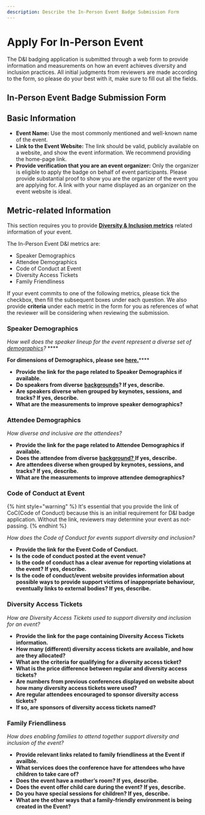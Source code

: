 ```yaml
---
description: Describe the In-Person Event Badge Submission Form
---
```


# Apply For In-Person Event

The D&I badging application is submitted through a web form to provide information and measurements on how an event achieves diversity and inclusion practices. All initial judgments from reviewers are made according to the form, so please do your best with it, make sure to fill out all the fields.

## In-Person Event Badge Submission Form

## Basic Information

* **Event Name:** Use the most commonly mentioned and well-known name of the event.
* **Link to the Event Website:** The link should be valid, publicly available on a website, and show the event information. We recommend providing the home-page link.
* **Provide verification that you are an event organizer:** Only the organizer is eligible to apply the badge on behalf of event participants. Please provide substantial proof to show you are the organizer of the event you are applying for. A link with your name displayed as an organizer on the event website is ideal.

## Metric-related Information

This section requires you to provide [**Diversity & Inclusion metrics**](https://github.com/chaoss/wg-diversity-inclusion/) related information of your event. 

The In-Person Event D&I metrics are:

* Speaker Demographics
* Attendee Demographics
* Code of Conduct at Event
* Diversity Access Tickets
* Family Friendliness

If your event commits to one of the following metrics, please tick the checkbox, then fill the subsequent boxes under each question. We also provide **criteria** under each metric in the form for you as references of what the reviewer will be considering when reviewing the submission. 

### Speaker Demographics

_How well does the speaker lineup for the event represent a diverse set of_ [_demographics_](https://github.com/chaoss/wg-diversity-inclusion/tree/master/demographic-data)_?_ ****

**For dimensions of Demographics, please see** [**here.**](https://github.com/chaoss/wg-diversity-inclusion/tree/master/demographic-data)\*\*\*\*

* **Provide the link for the page related to Speaker Demographics if available.** 
* **Do speakers from diverse** [**backgrounds**](https://github.com/chaoss/wg-diversity-inclusion/tree/master/demographic-data#dimensions-of-demographics)**? If yes, describe.**
* **Are speakers diverse when grouped by keynotes, sessions, and tracks? If yes, describe.**
* **What are the measurements to improve speaker demographics?**

### Attendee Demographics

_How diverse and inclusive are the attendees?_

* **Provide the link for the page related to Attendee Demographics if available.**
* **Does the attendee from diverse** [**background?** ](https://github.com/chaoss/wg-diversity-inclusion/tree/master/demographic-data#dimensions-of-demographics)**If yes, describe.**
* **Are attendees diverse when grouped by keynotes, sessions, and tracks? If yes, describe.**
* **What are the measurements to improve attendee demographics?**

### Code of Conduct at Event

{% hint style="warning" %}
It's essential that you provide the link of CoC\(Code of Conduct\) because this is an initial requirement for D&I badge application. Without the link, reviewers may determine your event as not-passing.
{% endhint %}

_How does the Code of Conduct for events support diversity and inclusion?_

* **Provide the link for the Event Code of Conduct.** 
* **Is the code of conduct posted at the event venue?** 
* **Is the code of conduct has a clear avenue for reporting violations at the event? If yes, describe.**
* **Is the code of conduct/event website provides information about possible ways to provide support victims of inappropriate behaviour, eventually links to external bodies? If yes, describe.**

### Diversity Access Tickets

_How are Diversity Access Tickets used to support diversity and inclusion for an event?_

* **Provide the link for the page containing Diversity Access Tickets information.**
* **How many \(different\) diversity access tickets are available, and how are they allocated?**
* **What are the criteria for qualifying for a diversity access ticket?**
* **What is the price difference between regular and diversity access tickets?**
* **Are numbers from previous conferences displayed on website about how many diversity access tickets were used?**
* **Are regular attendees encouraged to sponsor diversity access tickets?**
* **If so, are sponsors of diversity access tickets named?**

### Family Friendliness

_How does enabling families to attend together support diversity and inclusion of the event?_

* **Provide relevant links related to family friendliness at the Event if availble.**
* **What services does the conference have for attendees who have children to take care of?**
* **Does the event have a mother’s room? If yes, describe.**
* **Does the event offer child care during the event? If yes, describe.**
* **Do you have special sessions for children? If yes, describe.**
* **What are the other ways that a family-friendly environment is being created in the Event?**





